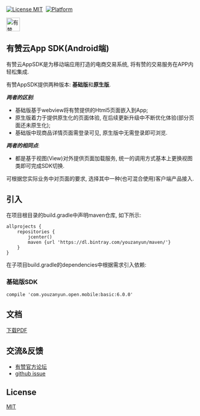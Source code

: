 [![License MIT](https://img.shields.io/badge/license-MIT-green.svg?style=flat)](https://github.com/youzan/SigmaTableViewModel/blob/master/LICENSE)&nbsp;
[![Platform](https://img.shields.io/badge/platform-Android-yellow.svg)](https://www.android.com)

<p>
<a href="https://www.youzanyun.com"><img alt="有赞logo" width="36px" src="https://img.yzcdn.cn/public_files/2017/02/09/e84aa8cbbf7852688c86218c1f3bbf17.png" alt="youzan">
</p></a>

## 有赞云App SDK(Android端)

有赞云AppSDK是为移动端应用打造的电商交易系统, 将有赞的交易服务在APP内轻松集成.

有赞AppSDK提供两种版本: **基础版**和**原生版**.

***两者的区别***:

* 基础版基于webview将有赞提供的Html5页面嵌入到App;
* 原生版着力于提供原生化的页面体验, 在后续更新升级中不断优化体验(部分页面还未原生化);
* 基础版中现商品详情页面需登录可见, 原生版中无需登录即可浏览.

***两者的相同点***:

* 都是基于视图(View)对外提供页面加载服务, 统一的调用方式基本上更换视图类即可完成SDK切换.

可根据您实际业务中对页面的要求,  选择其中一种(也可混合使用)客户端产品接入.


## 引入

在项目根目录的build.gradle中声明maven仓库, 如下所示:

``` groove
allprojects {
    repositories {
        jcenter()
        maven {url 'https://dl.bintray.com/youzanyun/maven/'}
    }
}
```

在子项目build.gradle的dependencies中根据需求引入依赖:

### 基础版SDK

``` groove
compile 'com.youzanyun.open.mobile:basic:6.0.0'
```

## 文档

[下载PDF](https://b.yzcdn.cn/youzanyun/appsdk/Youzan-SDK-Android-Doc-v5.3.3.pdf)

## 交流&反馈

* [有赞官方论坛](https://bbs.youzan.com/forum-98-1.html)
* [github issue](https://github.com/youzan/YouzanMobileSDK-Android/issues)

## License
[MIT](https://zh.wikipedia.org/wiki/MIT%E8%A8%B1%E5%8F%AF%E8%AD%89)

